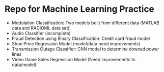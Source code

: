 # Repo for Machine Learning Practice

* Modulation Classification: Two models built from different data (MATLAB data and RADIOML data set).
* Audio Classifier (incomplete)
* Fraud Detection using Binary Classification: Credit card fraud model
* Shoe Price Regression Model (model/data need improvements)
* Transmission Outage Classifier: CNN model to determine downed power lines
* Video Game Sales Regression Model (Need improvements to data/model)
